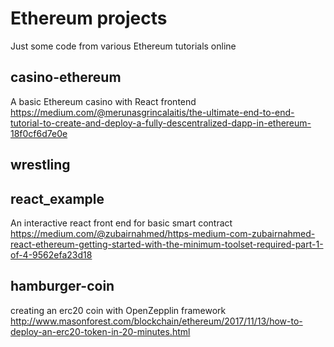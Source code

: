 # Ethereum projects
Just some code from various Ethereum tutorials online

## casino-ethereum
A basic Ethereum casino with React frontend
https://medium.com/@merunasgrincalaitis/the-ultimate-end-to-end-tutorial-to-create-and-deploy-a-fully-descentralized-dapp-in-ethereum-18f0cf6d7e0e

## wrestling

## react_example
An interactive react front end for basic smart contract
https://medium.com/@zubairnahmed/https-medium-com-zubairnahmed-react-ethereum-getting-started-with-the-minimum-toolset-required-part-1-of-4-9562efa23d18

## hamburger-coin
creating an erc20 coin with OpenZepplin framework
http://www.masonforest.com/blockchain/ethereum/2017/11/13/how-to-deploy-an-erc20-token-in-20-minutes.html
